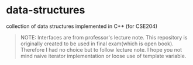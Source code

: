 # data-structures

collection of data structures implemented in C++ (for CSE204)

> NOTE: Interfaces are from professor's lecture note. This repository is originally created to be used in final exam(which is open book).
> Therefore I had no choice but to follow lecture note. I hope you not mind naive iterator implementation or loose use of template variable. 